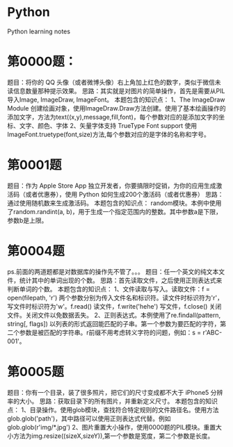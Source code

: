 # Python
Python learning notes

# 第0000题：
题目：将你的 QQ 头像（或者微博头像）右上角加上红色的数字，类似于微信未读信息数量那种提示效果。
思路：其实就是对图片的简单操作，首先是需要从PIL导入Image, ImageDraw, ImageFont。
本题包含的知识点：
1、The ImageDraw Module 创建绘画对象，使用ImageDraw.Draw方法创建。使用了基本绘画操作的添加文字，方法为text((x,y),message,fill,font)，每个参数对应的是添加文字的坐标、文字、颜色、字体
2、矢量字体支持 TrueType Font support 使用ImageFont.truetype(font,size)方法,每个参数对应的是字体的名称和字号。

# 第0001题
题目：作为 Apple Store App 独立开发者，你要搞限时促销，为你的应用生成激活码（或者优惠券），使用 Python 如何生成200个激活码（或者优惠券）
思路：通过使用随机数来生成激活码。
本题包含的知识点：
random模块。本例中使用了random.randint(a, b)，用于生成一个指定范围内的整数。其中参数a是下限，参数b是上限。

# 第0004题
ps.前面的两道题都是对数据库的操作先不管了。。。
题目：任一个英文的纯文本文件，统计其中的单词出现的个数。
思路：首先读取文件，之后使用正则表达式来判断单词的个数。
本题包含的知识点：
1、文件读取与写入。读取文件：f = open(filepath, 'r') 两个参数分别为传入文件名和标识符。读文件时标识符为'r'，写文件时标识符为'w'。f.read() 读文件，f.write('hehe') 写文件，f.close() 关闭文件。关闭文件以免数据丢失。
2、正则表达式。本例使用了re.findall(pattern, string[, flags]) 以列表的形式返回能匹配的子串。第一个参数为要匹配的字符，第二个参数是被匹配的字符串。r前缀不用考虑转义字符的问题，例如：s = r'ABC\-001'。

# 第0005题
题目：你有一个目录，装了很多照片，把它们的尺寸变成都不大于 iPhone5 分辨率的大小。
思路：获取目录下的所有图片，并重新定义尺寸。
本题包含的知识点：
1、目录操作。使用glob模块，查找符合特定规则的文件路径名。使用方法glob.glob('path')，其中路径可以使用正则表达式代替。例如glob.glob(r'img/*.jpg')
2、图片重置大小操作，使用0000题的PIL模块。重置大小方法为img.resize((sizeX,sizeY)),第一个参数是宽度，第二个参数是长度。